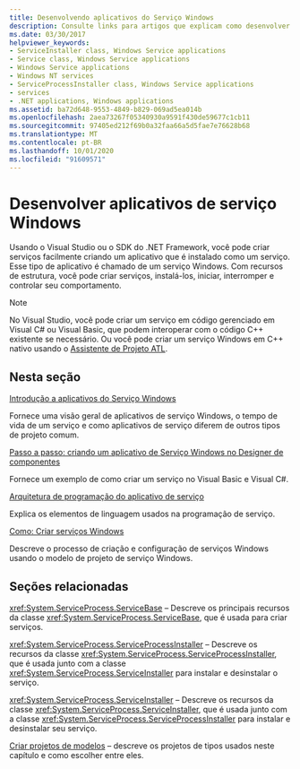 ```yaml
---
title: Desenvolvendo aplicativos do Serviço Windows
description: Consulte links para artigos que explicam como desenvolver aplicativos de serviço do Windows usando o Visual Studio ou o SDK do .NET.
ms.date: 03/30/2017
helpviewer_keywords:
- ServiceInstaller class, Windows Service applications
- Service class, Windows Service applications
- Windows Service applications
- Windows NT services
- ServiceProcessInstaller class, Windows Service applications
- services
- .NET applications, Windows applications
ms.assetid: ba72d648-9553-4849-b829-069ad5ea014b
ms.openlocfilehash: 2aea73267f05340930a9591f430de59677c1cb11
ms.sourcegitcommit: 97405ed212f69b0a32faa66a5d5fae7e76628b68
ms.translationtype: MT
ms.contentlocale: pt-BR
ms.lasthandoff: 10/01/2020
ms.locfileid: "91609571"
---
```

# <a name="develop-windows-service-apps"></a>Desenvolver aplicativos de serviço Windows

Usando o Visual Studio ou o SDK do .NET Framework, você pode criar serviços facilmente criando um aplicativo que é instalado como um serviço. Esse tipo de aplicativo é chamado de um serviço Windows. Com recursos de estrutura, você pode criar serviços, instalá-los, iniciar, interromper e controlar seu comportamento.

> [!NOTE]
> No Visual Studio, você pode criar um serviço em código gerenciado em Visual C# ou Visual Basic, que podem interoperar com o código C++ existente se necessário. Ou você pode criar um serviço Windows em C++ nativo usando o [Assistente de Projeto ATL](/cpp/atl/reference/atl-project-wizard).

## <a name="in-this-section"></a>Nesta seção

[Introdução a aplicativos do Serviço Windows](introduction-to-windows-service-applications.md)

Fornece uma visão geral de aplicativos de serviço Windows, o tempo de vida de um serviço e como aplicativos de serviço diferem de outros tipos de projeto comum.

[Passo a passo: criando um aplicativo de Serviço Windows no Designer de componentes](walkthrough-creating-a-windows-service-application-in-the-component-designer.md)

Fornece um exemplo de como criar um serviço no Visual Basic e Visual C#.

[Arquitetura de programação do aplicativo de serviço](service-application-programming-architecture.md)

Explica os elementos de linguagem usados na programação de serviço.

[Como: Criar serviços Windows](how-to-create-windows-services.md)

Descreve o processo de criação e configuração de serviços Windows usando o modelo de projeto de serviço Windows.

## <a name="related-sections"></a>Seções relacionadas

<xref:System.ServiceProcess.ServiceBase> – Descreve os principais recursos da classe <xref:System.ServiceProcess.ServiceBase>, que é usada para criar serviços.

<xref:System.ServiceProcess.ServiceProcessInstaller> – Descreve os recursos da classe <xref:System.ServiceProcess.ServiceProcessInstaller>, que é usada junto com a classe <xref:System.ServiceProcess.ServiceInstaller> para instalar e desinstalar o serviço.

<xref:System.ServiceProcess.ServiceInstaller> – Descreve os recursos da classe <xref:System.ServiceProcess.ServiceInstaller>, que é usada junto com a classe <xref:System.ServiceProcess.ServiceProcessInstaller> para instalar e desinstalar seu serviço.

[Criar projetos de modelos](/previous-versions/visualstudio/visual-studio-2013/0fyc0azh(v=vs.120)) – descreve os projetos de tipos usados neste capítulo e como escolher entre eles.
